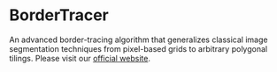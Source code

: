 # BorderTracer
An advanced border-tracing algorithm that generalizes classical image segmentation techniques from pixel-based grids to arbitrary polygonal tilings. Please visit our [official website](https://tonamatos.github.io/BorderTracer/).
